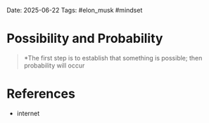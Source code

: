 Date: 2025-06-22
Tags: #elon_musk #mindset 


# Possibility and Probability

>*The first step is to establish that something is possible; then probability will occur 

# References
- internet 
 